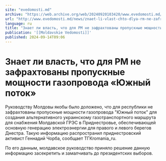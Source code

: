 ```yaml
---
site: "evedomosti.md"
archive: "https://web.archive.org/web/20240920103420/www.evedomosti.md/news/znaet-li-vlast-chto-dlya-rm-ne-zafrahtovany-propusknye-moshn"
url: "http://www.evedomosti.md/news/znaet-li-vlast-chto-dlya-rm-ne-zafrahtovany-propusknye-moshn"
language: ru
title: "Знает ли власть, что для РМ не зафрахтованы пропускные мощности газопровода «Южный поток»"
publication: '[[Moldavskie Vedomosti]]'
published: 2024-09-14T09:06
---
```


# Знает ли власть, что для РМ не зафрахтованы пропускные мощности газопровода «Южный поток»

Руководству Молдовы якобы было доложено, что для республики не зафрахтованы пропускные мощности газопровода "Южный поток" для создания альтернативного украинскому газотранспортного маршрута для снабжения Молдавской ГРЭС в Приднестровье, обеспечивающей основную генерацию электроэнергии для правого и левого берегов Днестра. Такую информацию распространил приднестровский активист Геннадий Чорба, сообщает ТГКromania_ru.

По его данным, молдавское руководство приняло решение данную информацию засекретить и замалчивать до президентских выборов.
